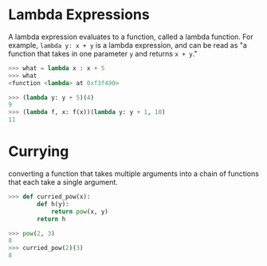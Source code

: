 # Lambda Expressions
A lambda expression evaluates to a function, called a lambda function. For example, ```lambda y: x + y``` is a lambda expression, and can be read as "a function that takes in one parameter ```y``` and returns ```x + y```."

~~~python
>>> what = lambda x : x + 5
>>> what
<function <lambda> at 0xf3f490>

>>> (lambda y: y + 5)(4)
9
>>> (lambda f, x: f(x))(lambda y: y + 1, 10)
11
~~~

# Currying

converting a function that takes multiple arguments into a chain of functions that each take a single argument.

~~~python
>>> def curried_pow(x):
        def h(y):
            return pow(x, y)
        return h

>>> pow(2, 3)
8
>>> curried_pow(2)(3)
8
~~~